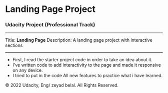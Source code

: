 # Landing Page Project

### Udacity Project (Professional Track) 
---

Title: **Landing Page**
Description: A landing page project with interactive  sections 

---
* First, I read the starter project code in order to take an idea about it.
* I've written code to add interactivity to the page and made it responsive on any device.
* I tried to put in the code All new features to practice what i have learned.


© 2022 Udacity, Eng/ zeyad belal. All Rights Reserved.
